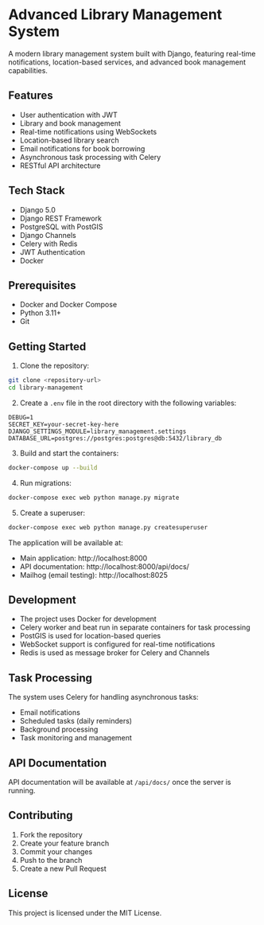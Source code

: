 # Advanced Library Management System

A modern library management system built with Django, featuring real-time notifications, location-based services, and advanced book management capabilities.

## Features

- User authentication with JWT
- Library and book management
- Real-time notifications using WebSockets
- Location-based library search
- Email notifications for book borrowing
- Asynchronous task processing with Celery
- RESTful API architecture

## Tech Stack

- Django 5.0
- Django REST Framework
- PostgreSQL with PostGIS
- Django Channels
- Celery with Redis
- JWT Authentication
- Docker

## Prerequisites

- Docker and Docker Compose
- Python 3.11+
- Git

## Getting Started

1. Clone the repository:
```bash
git clone <repository-url>
cd library-management
```

2. Create a `.env` file in the root directory with the following variables:
```
DEBUG=1
SECRET_KEY=your-secret-key-here
DJANGO_SETTINGS_MODULE=library_management.settings
DATABASE_URL=postgres://postgres:postgres@db:5432/library_db
```

3. Build and start the containers:
```bash
docker-compose up --build
```

4. Run migrations:
```bash
docker-compose exec web python manage.py migrate
```

5. Create a superuser:
```bash
docker-compose exec web python manage.py createsuperuser
```

The application will be available at:
- Main application: http://localhost:8000
- API documentation: http://localhost:8000/api/docs/
- Mailhog (email testing): http://localhost:8025

## Development

- The project uses Docker for development
- Celery worker and beat run in separate containers for task processing
- PostGIS is used for location-based queries
- WebSocket support is configured for real-time notifications
- Redis is used as message broker for Celery and Channels

## Task Processing

The system uses Celery for handling asynchronous tasks:
- Email notifications
- Scheduled tasks (daily reminders)
- Background processing
- Task monitoring and management

## API Documentation

API documentation will be available at `/api/docs/` once the server is running.

## Contributing

1. Fork the repository
2. Create your feature branch
3. Commit your changes
4. Push to the branch
5. Create a new Pull Request

## License

This project is licensed under the MIT License. 
